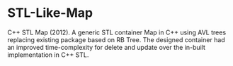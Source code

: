 STL-Like-Map
============
C++ STL Map (2012).
A generic STL container Map in C++ using AVL trees replacing existing package based on RB Tree.
The designed container had an improved time-complexity for delete and update over the in-built implementation in C++ STL.
